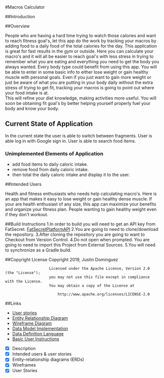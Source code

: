 #Macros Calculator

##Introduction

##Overview

People who are having a hard time trying to watch those calories and want to reach fitness goal's, let 
this app do the work by tracking your macros by adding food to a daily food of the total calories for the day.
This application is great for fast results in the gym or outside. Here you can calculate your macro's 
and it will all be easier to reach goal's with less stress in trying to remember what you are eating and everything you need to get the body you always wanted. 
Every body type could benefit from using this app. You will be able to enter in some basic info to either 
lose weight or gain healthy muscle with personal goals.
Even if you just want to gain more weight or just be aware of what you are putting in your body daily 
without the extra stress of trying to get fit, tracking your macros is going to point out where your food intake is at.  
This will refine your diet knowledge, making activities more useful. You will soon be obtaining fit goal's by better helping yourself properly fuel your body and know your body.

## Current State of Application
In the current state the user is able to switch between fragments. User is able log in with Google sign in.
 User is able to search food items.  

### Unimplemented Elements of Application
* add food items to daily caloric intake. 
* remove food from daily caloric intake.
* then total the daily caloric intake and display it to the user. 

##Intended Users 

Health and fitness enthusiasts who needs help calculating macro's. 
Here is an app that makes it easy to lose weight or gain healthy dense muscle.
If your are health enthusiast of any size, this app can maximize your benefits and organize your fitness plan. 
People wanting to gain healthy weight even if they don't workout. 

##Build Instructions
1.In order to build you will need to get an API key from FatSecret. [FatSecretPlatformAPI](https://platform.fatsecret.com/api/)
2.You are going to need to clone/download the repository.
3.After cloning the repository you are going to want to Checkout from Version Control.
4.Do not open when prompted. You are going to need to import this Project from External Sources.
5.You will need to synchronize as a Gradle build. 
 

##Copyright License    Copyright 2019, Justin Dominguez 
                     
                        Licensed under the Apache License, Version 2.0 (the "License");
                        you may not use this file except in compliance with the License.
                        You may obtain a copy of the License at
                     
                            http://www.apache.org/licenses/LICENSE-2.0


##Links
* [User stories](docs/user-stories.md)
* [Entity Relationship Diagram](docs/erd.md)
* [Wireframe Diagram](docs/wireframe.md)
* [Data Model Implementation](docs/datamodelimpl.md)
* [Data Definition Language](docs/ddl.md)
* [Basic User Instructions](docs/basicuserinst.md)

* [x] Description
* [x] Intended users &amp; user stories
* [x] Entity-relationship diagrams (ERDs)
* [x] Wireframes
* [x] User Stories